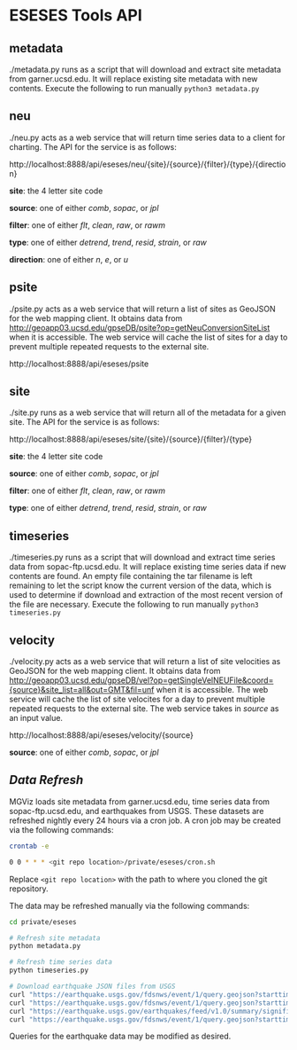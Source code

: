 # ESESES Tools API

## metadata

./metadata.py runs as a script that will download and extract site metadata from garner.ucsd.edu. It will replace existing site metadata with new contents. Execute the following to run manually `python3 metadata.py`

## neu

./neu.py acts as a web service that will return time series data to a client for charting. The API for the service is as follows:

http://localhost:8888/api/eseses/neu/{site}/{source}/{filter}/{type}/{direction}

**site**: the 4 letter site code

**source**: one of either *comb*, *sopac*, or *jpl*

**filter**: one of either *flt*, *clean*, *raw*, or *rawm*

**type**: one of either *detrend*, *trend*, *resid*, *strain*, or *raw*

**direction**: one of either *n*, *e*, or *u*

## psite

./psite.py acts as a web service that will return a list of sites as GeoJSON for the web mapping client. It obtains data from http://geoapp03.ucsd.edu/gpseDB/psite?op=getNeuConversionSiteList when it is accessible. The web service will cache the list of sites for a day to prevent multiple repeated requests to the external site.

http://localhost:8888/api/eseses/psite

## site

./site.py runs as a web service that will return all of the metadata for a given site. The API for the service is as follows:

http://localhost:8888/api/eseses/site/{site}/{source}/{filter}/{type}

**site**: the 4 letter site code

**source**: one of either *comb*, *sopac*, or *jpl*

**filter**: one of either *flt*, *clean*, *raw*, or *rawm*

**type**: one of either *detrend*, *trend*, *resid*, *strain*, or *raw*

## timeseries

./timeseries.py runs as a script that will download and extract time series data from sopac-ftp.ucsd.edu. It will replace existing time series data if new contents are found. An empty file containing the tar filename is left remaining to let the script know the current version of the data, which is used to determine if download and extraction of the most recent version of the file are necessary. Execute the following to run manually `python3 timeseries.py`

## velocity

./velocity.py acts as a web service that will return a list of site velocities as GeoJSON for the web mapping client. It obtains data from http://geoapp03.ucsd.edu/gpseDB/vel?op=getSingleVelNEUFile&coord={source}&site_list=all&out=GMT&fil=unf when it is accessible. The web service will cache the list of site velocites for a day to prevent multiple repeated requests to the external site. The web service takes in *source* as an input value.

http://localhost:8888/api/eseses/velocity/{source}

**source**: one of either *comb*, *sopac*, or *jpl*

## *Data Refresh*

MGViz loads site metadata from garner.ucsd.edu, time series data from sopac-ftp.ucsd.edu, and earthquakes from USGS. These datasets are refreshed nightly every 24 hours via a cron job. A cron job may be created via the following commands:

``` bash
crontab -e

0 0 * * * <git repo location>/private/eseses/cron.sh
```

Replace `<git repo location>` with the path to where you cloned the git repository.

The data may be refreshed manually via the following commands:

``` bash
cd private/eseses

# Refresh site metadata
python metadata.py

# Refresh time series data
python timeseries.py

# Download earthquake JSON files from USGS
curl "https://earthquake.usgs.gov/fdsnws/event/1/query.geojson?starttime=`date --date '-2 months' +'%Y-%m-%d'`%2000%3A00%3A00&minmagnitude=2.0&maxmagnitude=2.999&orderby=time" -o ~/ESESES/Missions/ESESES/Layers/RecentM2M3.json
curl "https://earthquake.usgs.gov/fdsnws/event/1/query.geojson?starttime=`date --date '-2 months' +'%Y-%m-%d'`%2000%3A00%3A00&minmagnitude=3.0&maxmagnitude=6.0&orderby=time" -o ~/ESESES/Missions/ESESES/Layers/RecentM3M6.json
curl "https://earthquake.usgs.gov/earthquakes/feed/v1.0/summary/significant_month.geojson" -o ~/ESESES/Missions/ESESES/Layers/RecentSignificant.json
curl "https://earthquake.usgs.gov/fdsnws/event/1/query.geojson?starttime=`date --date '-30 years' +'%Y-%m-%d'`%2000%3A00%3A00&minmagnitude=6.0&orderby=time" -o ~/ESESES/Missions/ESESES/Layers/HistoricalSignificant.json
```

Queries for the earthquake data may be modified as desired.
